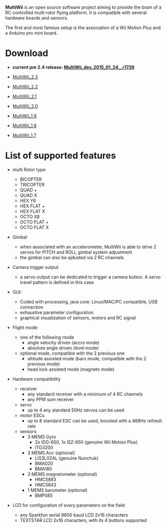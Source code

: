 **MultiWii** is an open source software project aiming to provide the brain of a RC controlled multi rotor flying platform. It is compatible with several hardware boards and sensors.

The first and most famous setup is the association of a Wii Motion Plus and a Arduino pro mini board.

# Download #

  * **current pre 2.4 release: [MultiWii\_dev\_2015\_01\_24\_\_r1739](https://drive.google.com/uc?export=download&id=0B8_pEI-_SlWGVWYtRTJRTG5JVmM)**

  * [MultiWii\_2.3](https://drive.google.com/uc?export=download&id=0B8_pEI-_SlWGWXVZcDRUN2FjMlE)
  * [MultiWii\_2.2](https://drive.google.com/uc?export=download&id=0B8_pEI-_SlWGaWplU1Nxb1NXYkU)
  * [MultiWii\_2.1](https://drive.google.com/uc?export=download&id=0B8_pEI-_SlWGZUt2LXBrZzdMaU0)
  * [MultiWii\_2.0](https://drive.google.com/uc?export=download&id=0B8_pEI-_SlWGVWh1MUZ3SmV5WG8)
  * [MultiWii\_1.9](https://drive.google.com/uc?export=download&id=0B8_pEI-_SlWGLWVvQWh2cVZEY1U)
  * [MultiWii\_1.8](https://drive.google.com/uc?export=download&id=0B8_pEI-_SlWGbWdmaUs3eExyTzQ)
  * [MultiWii\_1.7](https://drive.google.com/uc?export=download&id=0B8_pEI-_SlWGODNSXzI5YXNQSnM)

# List of supported features #
  * multi Rotor type
    * BICOPTER
    * TRICOPTER
    * QUAD +
    * QUAD X
    * HEX Y6
    * HEX FLAT +
    * HEX FLAT X
    * OCTO X8
    * OCTO FLAT +
    * OCTO FLAT X
  * Gimbal
    * when associated with an accelerometer, MultiWii is able to drive 2 servos for PITCH and ROLL gimbal system adjustment
    * the gimbal can also be ajdusted via 2 RC channels
  * Camera trigger output
    * a servo output can be dedicated to trigger a camera button. A servo travel pattern is defined in this case
  * GUI:
    * Coded with processing, java core: Linux/MAC/PC compatible, USB connection
    * exhaustive parameter configuration
    * graphical visualization of sensors, motors and RC signal

  * Flight mode:
    * one of the following mode
      * angle velocity driven (accro mode)
      * absolute angle driven (level mode)
    * optional mode, compatible with the 2 previous one
      * altitude assisted mode (baro mode, compatible with the 2 previous mode)
      * head lock assisted mode (magneto mode)

  * Hardware compatibility
    * receiver
      * any standard receiver with a minimum of 4 RC channels
      * any PPM sum receiver
    * servo
      * up to 4 any standard 50Hz servos can be used
    * motor ESCs
      * up to 8 standard ESC can be used, boosted with a 488Hz refresh rate
    * sensors
      * 3 MEMS Gyro
        * 2x IDG-650, 1x ISZ-650 (genuine Wii Motion Plus)
        * ITG3200
      * 3 MEMS Acc (optional)
        * LIS3L02AL (genuine Nunchuk)
        * BMA020
        * BMA180
      * 3 MEMS magnetometer  (optional)
        * HMC5883
        * HMC5843
      * 1 MEMS barometer  (optional)
        * BMP085
  * LCD for configuration of every parameters on the field
    * any Sparkfun serial 9600 baud LCD 2x16 characters
    * TEXTSTAR LCD 2x16 characters, with its 4 buttons supported